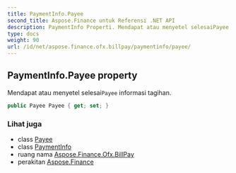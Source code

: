 ```yaml
---
title: PaymentInfo.Payee
second_title: Aspose.Finance untuk Referensi .NET API
description: PaymentInfo Properti. Mendapat atau menyetel selesaiPayee informasi tagihan.
type: docs
weight: 90
url: /id/net/aspose.finance.ofx.billpay/paymentinfo/payee/
---
```

## PaymentInfo.Payee property

Mendapat atau menyetel selesai`Payee` informasi tagihan.

```csharp
public Payee Payee { get; set; }
```

### Lihat juga

* class [Payee](../../../aspose.finance.ofx/payee/)
* class [PaymentInfo](../)
* ruang nama [Aspose.Finance.Ofx.BillPay](../../paymentinfo/)
* perakitan [Aspose.Finance](../../../)



